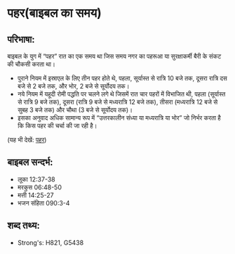 # पहर(बाइबल का समय) #

## परिभाषा: ##

बाइबल के युग में “पहर” रात का एक समय था जिस समय नगर का पहरूआ या सुरक्षाकर्मी बैरी के संकट की चौकसी करता था।

* पुराने नियम में इस्राएल के लिए तीन पहर होते थे, पहला, सूर्यास्त से रात्रि 10 बजे तक, दूसरा रात्रि दस बजे से 2 बजे तक, और भोर, 2 बजे से सूर्योदय तक।
* नये नियम में यहूदी रोमी पद्धति पर चलने लगे थे जिसमें रात चार पहरों में विभाजित थी, पहला (सूर्यास्त से रात्रि 9 बजे तक), दूसरा (रात्रि 9 बजे से मध्यरात्रि 12 बजे तक), तीसरा (मध्यरात्रि 12 बजे से सुबह 3 बजे तक) और चौथा (3 बजे से सूर्योदय तक)।
* इसका अनुवाद अधिक सामान्य रूप में “उत्तरकालीन संध्या या मध्यरात्रि या भोर” जो निर्भर करता है कि किस पहर की चर्चा की जा रही है।

(यह भी देखें: [पहर](../watch.md))

## बाइबल सन्दर्भ: ##

* लूका 12:37-38
* मरकुस 06:48-50
* मत्ती 14:25-27
* भजन संहिता 090:3-4

## शब्द तथ्य: ##

* Strong's: H821, G5438
